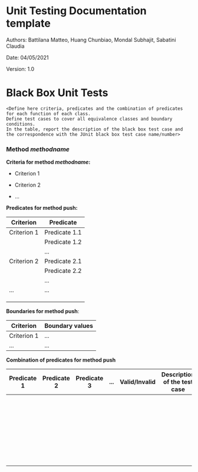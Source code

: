 # Unit Testing Documentation template

Authors: Battilana Matteo, Huang Chunbiao, Mondal Subhajit, Sabatini Claudia

Date: 04/05/2021

Version: 1.0




# Black Box Unit Tests

```
<Define here criteria, predicates and the combination of predicates for each function of each class.
Define test cases to cover all equivalence classes and boundary conditions.
In the table, report the description of the black box test case and the correspondence with the JUnit black box test case name/number>
```



### Method $methodname$



**Criteria for method $methodname$:**


- Criterion 1

- Criterion 2

- ...



**Predicates for method push:**

| Criterion   | Predicate     |
| ----------- | ------------- |
| Criterion 1 | Predicate 1.1 |
|             | Predicate 1.2 |
|             | ...           |
| Criterion 2 | Predicate 2.1 |
|             | Predicate 2.2 |
|             | ...           |
| ...         | ...           |
|             |               |
|             |               |
|             |               |



**Boundaries for method push**:

| Criterion   | Boundary values |
| ----------- | --------------- |
| Criterion 1 | ...             |
| ...         | ...             |



 **Combination of predicates for method push**

| Predicate 1 | Predicate 2 | Predicate 3 | ...  | Valid/Invalid | Description of the test case | JUnit test case |
| ----------- | ----------- | ----------- | ---- | ------------- | ---------------------------- | --------------- |
|             |             |             |      |               |                              |                 |
|             |             |             |      |               |                              |                 |
|             |             |             |      |               |                              |                 |
|             |             |             |      |               |                              |                 |
|             |             |             |      |               |                              |                 |
|             |             |             |      |               |                              |                 |
|             |             |             |      |               |                              |                 |
|             |             |             |      |               |                              |                 |
|             |             |             |      |               |                              |                 |
|             |             |             |      |               |                              |                 |
|             |             |             |      |               |                              |                 |
|             |             |             |      |               |                              |                 |
|             |             |             |      |               |                              |                 |
|             |             |             |      |               |                              |                 |
|             |             |             |      |               |                              |                 |
|             |             |             |      |               |                              |                 |
|             |             |             |      |               |                              |                 |
|             |             |             |      |               |                              |                 |
|             |             |             |      |               |                              |                 |
|             |             |             |      |               |                              |                 |
|             |             |             |      |               |                              |                 |
|             |             |             |      |               |                              |                 |
|             |             |             |      |               |                              |                 |
|             |             |             |      |               |                              |                 |
|             |             |             |      |               |                              |                 |
|             |             |             |      |               |                              |                 |
|             |             |             |      |               |                              |                 |
|             |             |             |      |               |                              |                 |
|             |             |             |      |               |                              |                 |
|             |             |             |      |               |                              |                 |
|             |             |             |      |               |                              |                 |
|             |             |             |      |               |                              |                 |
